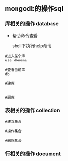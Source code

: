 ## mongodb的操作sql

### 库相关的操作 database

- 帮助命令查看

    shell下执行help命令
    
```
#进入某个库
use dbname

#查看当前库
db

#建库


#删库

```

### 表相关的操作 collection


```
#建立集合

#操作集合

#删除集合

```

### 行相关的操作 document